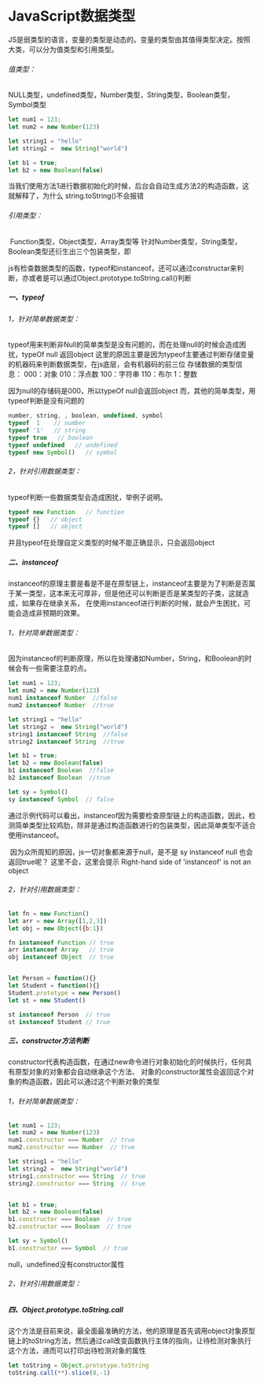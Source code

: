 # JavaScript数据类型

​	JS是弱类型的语言，变量的类型是动态的。变量的类型由其值得类型决定。按照大类，可以分为值类型和引用类型。

###### 	值类型：

​	NULL类型，undefined类型，Number类型，String类型，Boolean类型，Symbol类型

```javascript
let num1 = 123;             
let num2 = new Number(123)

let string1 = "hello"
let string2 =  new String("world")

let b1 = true;
let b2 = new Boolean(false)
```

  当我们使用方法1进行数据初始化的时候，后台会自动生成方法2的构造函数，这就解释了，为什么
  string.toString()不会报错

###### 	引用类型：

​	Function类型，Object类型，Array类型等
​	针对Number类型，String类型，Boolean类型还衍生出三个包装类型，即


​	js有检查数据类型的函数，typeof和instanceof，还可以通过constructar来判断，亦或者是可以通过Object.prototype.toString.call()判断

##### 一、typeof

###### 1，针对简单数据类型：

typeof用来判断非Null的简单类型是没有问题的，而在处理null的时候会造成困扰，typeOf null 返回object
这里的原因主要是因为typeof主要通过判断存储变量的机器码来判断数据类型，在js底层，会有机器码的前三位
存储数据的类型信息：
000：对象
010：浮点数
100：字符串
110：布尔
1：整数

因为null的存储码是000，所以typeOf null会返回object
而，其他的简单类型，用typeof判断是没有问题的

```javascript
number, string, , boolean, undefined, symbol
typeof  1    // number
typeof '1'   // string
typeof true   // boolean
typeof undefined   // undefined
typeof new Symbol()   // symbol
```



###### 2，针对引用数据类型：

typeof判断一些数据类型会造成困扰，举例子说明。

```javascript
typeof new Function   // function
typeof {}   // object
typeof []   // object
```

并且typeof在处理自定义类型的时候不能正确显示，只会返回object

##### 二、instanceof 

instanceof的原理主要是看是不是在原型链上，instanceof主要是为了判断是否属于某一类型，这本来无可厚非，但是他还可以判断是否是某类型的子类，这就造成，如果存在继承关系，
在使用instanceof进行判断的时候，就会产生困扰，可能会造成非预期的效果。

###### 1，针对简单数据类型：

因为instanceof的判断原理，所以在处理诸如Number，String，和Boolean的时候会有一些需要注意的点。

```javascript
let num1 = 123;              
let num2 = new Number(123)
num1 instanceof Number  //false
num2 instanceof Number  //true

let string1 = "hello"
let string2 =  new String("world")
string1 instanceof String  //false
string2 instanceof String  //true

let b1 = true;
let b2 = new Boolean(false)
b1 instanceof Boolean  //false
b2 instanceof Boolean  //true

let sy = Symbol()
sy instanceof Symbol  // false
```

​		通过示例代码可以看出，instanceof因为需要检查原型链上的构造函数，因此，检测简单类型比较鸡肋，除非是通过构造函数进行的包装类型，因此简单类型不适合使用instanceof。

​		因为众所周知的原因，js一切对象都来源于null，是不是 sy instanceof null 也会返回true呢？
这里不会，这里会提示 Right-hand side of 'instanceof' is not an object

###### 2，针对引用数据类型：

```js
let fn = new Function()
let arr = new Array([1,2,3])
let obj = new Object({b:1})

fn instanceof Function // true
arr instanceof Array   // true
obj instanceof Object  // true


let Person = function(){}
let Student = function(){}
Student.prototype = new Person()
let st = new Student()

st instanceof Person  // true
st instanceof Student // true
```



##### 三、constructor方法判断

constructor代表构造函数，在通过new命令进行对象初始化的时候执行，任何具有原型对象的对象都会自动继承这个方法、
对象的constructor属性会返回这个对象的构造函数，因此可以通过这个判断对象的类型

###### 1，针对简单数据类型：

```js
let num1 = 123;             
let num2 = new Number(123)
num1.constructor === Number  // true
num2.constructor === Number  // true

let string1 = "hello" 
let string2 =  new String("world")
string1.constructor === String  // true
string2.constructor === String  // true


let b1 = true;
let b2 = new Boolean(false)
b1.constructor === Boolean  // true
b2.constructor === Boolean  // true

let sy = Symbol()
b1.constructor === Symbol  // true
```


null，undefined没有constructor属性

###### 2，针对引用数据类型：



##### 四、Object.prototype.toString.call

这个方法是目前来说，最全面最准确的方法，他的原理是首先调用object对象原型链上的toString方法，然后通过call改变函数执行主体的指向，让待检测对象执行这个方法，进而可以打印出待检测对象的属性

```javascript
let toString = Object.prototype.toString
toString.call(**).slice(8,-1)
```